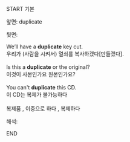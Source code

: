 START
기본

앞면:
duplicate


뒷면:
<div>We’ll have a <strong>duplicate</strong> key cut. </div><div><div>우리가 (사람을 시켜서) 열쇠를 복사하겠다[만들겠다].</div></div><div><br></div><div><div>Is this a <strong>duplicate</strong> or the original? </div><div><div>이것이 사본인가요 원본인가요?</div></div></div><div><br></div><div><div>You can't <strong>duplicate</strong> this CD. </div><div><div>이 CD는 복제가 불가능하다</div></div></div><div><br></div><div>복제품 , 이중으로 하다 , 복제하다</div>


해석:

END